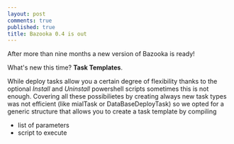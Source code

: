```yaml
---
layout: post
comments: true
published: true
title: Bazooka 0.4 is out
---
```

After more than nine months a new version of Bazooka is ready!

What's new this time? **Task Templates**.

While deploy tasks allow you a certain degree of flexibility thanks to the optional *Install* and *Uninstall* powershell scripts sometimes this is not enough. Covering all these possibilietes by creating always new task types was not efficient (like mialTask or DataBaseDeployTask) so we opted for a generic structure that allows you to create a task template by compiling

- list of parameters 
- script to execute

